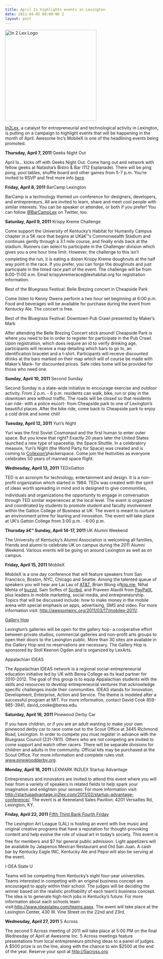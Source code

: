 ```yaml
---
title: April Is highlights events in Lexington
date: 2011-04-05 00:00:00 Z
layout: post
---
```

 
<p><img alt="In 2 Lex Logo" class="alignnone" src="http://in2lex.com/wp-content/uploads/2011/01/IN2LEX_Logo_White_Medium.png" width="300"/></p>
<p><a href="http://in2lex.com/" target="_blank">In2Lex</a>, a catalyst for entrepreneurial and technological activity in Lexington, is putting on a campaign to highlight events that will be happening in the month of April. Awesome Inc&rsquo;s MobileX is one of the headlining events being promoted.</p>
<p><strong>Thursday, April 7, 2011</strong> Geeks Night Out</p>
<p>April Is&hellip; kicks off with Geeks Night Out. Come hang out and network with fellow geeks at Natasha&rsquo;s Bistro &amp; Bar (112 Esplanade). There will be ping pong, pool tables, shuffle board and other games from 5-7 p.m. You&rsquo;re invited to RSVP and find more info <a href="http://in2lex.com/2011/02/geeks-night-out/" target="_blank">here</a>.</p>
<p><strong>Friday, April 8, 2011</strong> BarCamp Lexington</p>
<p>BarCamp is a technology themed un-conference for designers, developers, and entrepreneurs. All are invited to learn, share and meet cool people with similar interests. You can be speaker or attendee, or both if you prefer! You can follow <a href="http://twitter.com/barcamplex" target="_blank">@BarCampLex</a> on Twitter, too.</p>
<p><strong>Saturday, April 9, 2011</strong> Krispy Kreme Challenge</p>
<p>Come support the University of Kentucky&rsquo;s Habitat for Humanity Campus chapter in a 5K race that begins at UKâ€™s Commonwealth Stadium and continues gently through a 3.1 mile course, and finally ends back at the stadium. Runners can select to participate in the Challenger division which gives you a one hour time limit. However, the challenge to this isn&rsquo;t completing the run, it is eating a dozen Krispy Kreme doughnuts at the half way point in the race. If you prefer, you can forgo the doughnuts and just participate in the timed race part of the event. The challenge will be from 8:00-11:00 a.m. Email krispykremerace@lexhabitat.org for registration information.</p>
<p>Best of the Bluegrass Festival: Belle Brezing concert in Cheapside Park</p>
<p>Come listen to Kenny Owens perform a two hour set beginning at 6:00 p.m. Food and beverages will be available for purchase during the event from Kentucky Ale. The concert is free.</p>
<p>Best of the Bluegrass Festival: Downtown Pub Crawl presented by Maker&rsquo;s Mark</p>
<p>After attending the Belle Brezing Concert stick around! Cheapside Park is where you need to be in order to register for participate in the Pub Crawl. Upon registration, which does require an id to verify drinking age, participants will receive a map detailing which bars to go to, an identification bracelet and a t-shirt. Participants will receive discounted drinks at the bars marked on their map which will of course be made with Maker&rsquo;s Mark- for discounted prices. Safe rides home will be provided for those who need one.</p>
<p><strong>Sunday, April 10, 2011</strong> Second Sunday</p>
<p>Second Sunday is a state-wide initiative to encourage exercise and outdoor activity. From 2 p.m. - 6 p.m. residents can walk, bike, run or play in the downtown area without traffic. The roads will be closed so that residents can ride- with a police escort- from Cheapside park to one of Lexington&rsquo;s beautiful places. After the bike ride, come back to Cheapside park to enjoy a cold drink and some chili!</p>
<p><strong>Tuesday, April 12, 2011</strong> Yuri&rsquo;s Night</p>
<p>Yuri was the first Soviet Cosmonaut and the first human to enter outer space. But you knew that right? Exactly 20 years later the United States launched a new type of spaceship, the Space Shuttle. In a celebratory measure, Yuri&rsquo;s Night (the World Party for Space) was created and is coming to <a href="http://collexion.net/" target="_blank">Collexion&rsquo;s</a>hackerspace. Come join the festivities as everyone celebrates 50 years of manned space flight.</p>
<p><strong>Wednesday, April 13, 2011</strong> TEDxGatton</p>
<p>TED is an acronym for technology, entertainment and design. It is a non-profit organization which started in 1984. TEDx was created with the spirit of ideas worth spreading in mind and is designed to give communities, individuals and organizations the opportunity to engage in conversation through TED similar experiences at the local level. The event is organized and coordinated by students to promote student and faculty involvement within the Gatton College of Business at UK. The event is meant to nurture an environment prime for leaning and innovation. The event will take place at UK&rsquo;s Gatton College from 3:00 p.m. - 6:00 p.m.</p>
<p><strong>Thursday â€“ Sunday, April 14-17, 2011</strong> UK Alumni Weekend</p>
<p>The University of Kentucky&rsquo;s Alumni Association is welcoming all families, friends and alumni to celebrate UK on campus during the 2011 Alumni Weekend. Various events will be going on around Lexington as well as on campus.</p>
<p><strong>Friday, April 15, 2011</strong> MobileX</p>
<p>MobileX is a one day conference that will feature speakers from San Francisco, Boston, NYC, Chicago and Seattle. Among the talented queue of speakers you will hear are Lai Lau of <a href="http://developer.att.com/" target="_blank">AT&amp;T</a>, Brian Wong of<a href="http://kiip.me/" target="_blank">kiip.me</a>, Nihal Mehta of <a href="http://buzzd.com/" target="_blank">buzzd</a>, Sam Soffes of <a href="http://scribd.com/" target="_blank">Scribd</a>, and Praveen Alavilli from <a href="http://www.x.com/" target="_blank">PayPalX</a>, plus leaders in mobile marketing, social media, and entrepreneurship. Topics that will be discussed include: how to make money in the mobile arena with special emphasis on apps, advertising, SMS and video. For more information visit: <a href="http://awesomeinc.org/2011/03/17/mobilex-2011/" target="_blank">http://awesomeinc.org/2011/03/17/mobilex-2011/</a>.</p>
<p><a href="http://www.galleryhoplex.com/" target="_blank">Gallery Hop</a></p>
<p>Lexington&rsquo;s galleries will be open for the gallery hop- a cooperative effort between private studios, commercial galleries and non-profit arts groups to open their doors to the Lexington public. More than 30 sites are available in the Gallery Hop and no reservations are necessary. The Gallery Hop is sponsored by Stoll Keenon Ogden and is organized by LexArts.</p>
<p>Appalachian IDEAS</p>
<p>The Appalachian IDEAS network is a regional social-entrepreneurial education initiative led by UK with Berea College as its lead partner for 2010-2012. The goal of this group is to equip Appalachian students with the skills and resources to develop entrepreneurial ventures that acknowledge specific challenges inside their communities. IDEAS stands for Innovation, Development, Enterprise, Action and Service. The theme is modeled after a successful program at MIT. For more information, contact David Cook 859-985-3941, david_cooke@berea.edu.</p>
<p><strong>Saturday, April 16, 2011</strong> Pinewood Derby Car</p>
<p>If you have children, or if you are an adult wanting to make your own pinewood derby car to race come out to the Scout Office at 3445 Richmond Road, Lexington. In order to compete you must register in advance with the Bluegrass Council (231-7811). Others who are not competing are invited to come support and watch other racers. There will be separate divisions for children and adults in the community. Official kits may be purchased at the Scout Office. For more information and complete rules visit <a href="http://www.pinewoodderby.org/" target="_blank">www.pinewoodderby.org</a>.</p>
<p><strong>Monday, April 18, 2011</strong> LEXMARK IN2LEX Startup Advantage</p>
<p>Entrepreneurs and innovators are invited to attend this event where you will hear from a variety of speakers in related fields to help spark your imagination and enlighten your senses. For more information visit: <a href="http://startupadvantage.in2lex.com/2011/02/startup-advantage-conference/" target="_blank">http://startupadvantage.in2lex.com/2011/02/startup-advantage-conference/</a>. The event is at Keeneland Sales Pavilion: 4201 Versailles Rd, Lexington, KY.</p>
<p><strong>Friday, April 22, 2011</strong> <a href="http://www.lexingtonartleague.org/fourthfriday.htm" target="_blank">Fifth Third Bank Fourth Friday</a></p>
<p>The Lexington Art League (LAL) is hosting an event with live music and original creative programs that have a reputation for thought-provoking content and help evolve the role of visual art in today&rsquo;s society. This event is free for members and $7 for general public admission. Light appetizers will be available by Jalapenos Mexican Restaurant and Old San Juan. A cash bar by Kentucky Eagle INC, Kentucky Ale and Pepsi will also be serving at the event.</p>
<p>I-DEA State U</p>
<p>Teams will be competing from Kentucky&rsquo;s eight four-year universities. Teams interested in competing with an original business concept are encouraged to apply within their school. The judges will be deciding the winner based on the realistic profitability of each team&rsquo;s business concept. The idea is to generate high-tech jobs in Kentucky&rsquo;s future. For more information about each schools team visit:<a href="http://www.ideastateu.com/teams.aspx" target="_blank">http://www.ideastateu.com/teams.aspx</a>. The event will take place at the Lexington Center, 430 W. Vine Street on the 22nd and 23rd.</p>
<p><strong>Wednesday, April 27, 2011</strong> 5 Across</p>
<p>The second 5 Across meeting of 2011 will take place at 5:00 PM on the final Wednesday of April at Awesome Inc. 5 Across meetings feature presentations from local entrepreneurs pitching ideas to a panel of judges. A $500 prize is on the line, along with the chance to win $2500 at the end of the year. Reserve your spot at <a href="http://5across.org/" target="_blank">http://5across.org</a>.</p>
